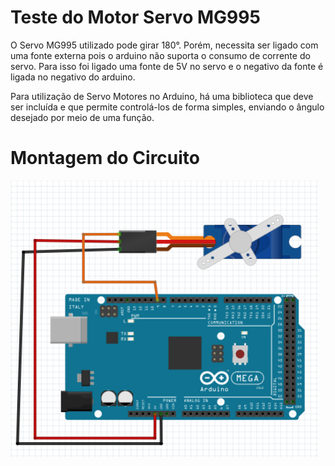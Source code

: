# Teste do Motor Servo MG995 

O Servo MG995 utilizado pode girar 180°. Porém, necessita ser ligado com uma fonte externa pois o arduino não suporta o consumo de corrente do servo. Para isso foi ligado uma fonte de 5V no servo e o negativo da fonte é ligada no negativo do arduino. 

Para utilização de Servo Motores no Arduino, há uma biblioteca que deve ser incluída e que permite controlá-los de forma simples, enviando o ângulo desejado por meio de uma função.

# Montagem do Circuito

![Servo](../Figuras/servo.png)
